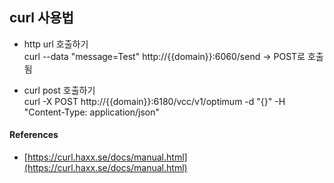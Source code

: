 ## curl 사용법

- http url 호출하기  
curl --data "message=Test" http://{{domain}}:6060/send -> POST로 호출됨

- curl post 호출하기  
curl -X POST http://{{domain}}:6180/vcc/v1/optimum -d "{}" -H "Content-Type: application/json"

#### References
- [https://curl.haxx.se/docs/manual.html](https://curl.haxx.se/docs/manual.html)
